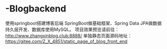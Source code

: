 # -Blogbackend
使用springboot搭建博客后端
SpringBoot做基础框架、Spring Data JPA做数据持久层开发、数据库使用MySQL。
项目效果预览请前往：http://www.zhangxinblog.club:8888/
单独静态页面源码地址：https://gitee.com/Z_X_4851/static_page_of_blog_front_end
